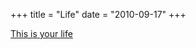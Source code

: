 +++
title = "Life"
date = "2010-09-17"
+++

[This is your life](http://shop.holstee.com/pages/manifesto)

